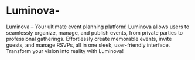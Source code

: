 # Luminova-
Luminova – Your ultimate event planning platform! Luminova allows users to seamlessly organize, manage, and publish events, from private parties to professional gatherings. Effortlessly create memorable events, invite guests, and manage RSVPs, all in one sleek, user-friendly interface. Transform your vision into reality with Luminova!
